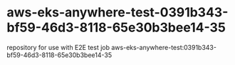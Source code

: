 # aws-eks-anywhere-test-0391b343-bf59-46d3-8118-65e30b3bee14-35
repository for use with E2E test job aws-eks-anywhere-test:0391b343-bf59-46d3-8118-65e30b3bee14-35
